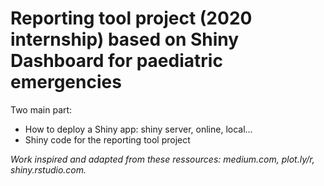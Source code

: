 # Reporting tool project (2020 internship) based on Shiny Dashboard for paediatric emergencies

Two main part:
- How to deploy a Shiny app: shiny server, online, local...
- Shiny code for the reporting tool project

*Work inspired and adapted from these ressources: medium.com, plot.ly/r, shiny.rstudio.com.*
